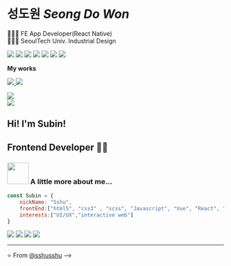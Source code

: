 # 성도원 *Seong Do Won*
🧑🏻‍💻 FE App Developer(React Native) <br>
👨🏻‍🎓 SeoulTech Univ. Industrial Design
<p >
    <img src="https://img.shields.io/badge/JavaScript-F7DF1E?style=flat-square&logo=JavaScript&logoColor=white"/></a>
    <img src="https://img.shields.io/badge/ReactNative-61DAFB?style=flat-square&logo=React&logoColor=white"/></a>
    <img src="https://img.shields.io/badge/React-61DAFB?style=flat-square&logo=React&logoColor=white"/></a>
    <img src="https://img.shields.io/badge/Redux-764ABC?style=flat-square&logo=Redux&logoColor=white"/></a>
    <img src="https://img.shields.io/badge/React Router-CA4245?style=flat-square&logo=ReactRouter&logoColor=white"/></a>
    <img src="https://img.shields.io/badge/Firebase-FFCA28?style=flat-square&logo=Firebase&logoColor=white"/></a>
    <img src="https://img.shields.io/badge/Openlayers-1F6B75?style=flat-square&logo=Openlayers&logoColor=white"/></a>
</p>

<b>My works</b>
<p>
    <a href="https://velog.io/@dowon938">
        <img src="https://img.shields.io/badge/velog-20c997?style=flat-square&logo=Vimeo&logoColor=white&link=https://velog.io/@dowon938"/>
    </a>
    <a href="https://yourtube-app.netlify.app/">
        <img src="https://img.shields.io/badge/yourTubeApp-253B73?style=flat-square&logo=YouTube&logoColor=white&link=https://yourtube-app.netlify.app/"/>
    </a>
</p>

<p>
    <img src="https://github-readme-stats.vercel.app/api?username=dowon938&show_icons=true&theme=gotham"/><br>
    <img src="https://github-readme-stats.vercel.app/api/top-langs/?username=dowon938&layout=compact&theme=gotham&langs_count=6&card_width=445"/>
</p>

<!--
**dowon938/dowon938** is a ✨ _special_ ✨ repository because its `README.md` (this file) appears on your GitHub profile.

Here are some ideas to get you started:

- 🔭 I’m currently working on ...
- 🌱 I’m currently learning ...
- 👯 I’m looking to collaborate on ...
- 🤔 I’m looking for help with ...
- 💬 Ask me about ...
- 📫 How to reach me: ...
- 😄 Pronouns: ...
- ⚡ Fun fact: ...

<!--
**sshusshu/sshusshu** is a ✨ _special_ ✨ repository because its `README.md` (this file) appears on your GitHub profile.

Here are some ideas to get you started:

- 🔭 I’m currently working on ...
- 🌱 I’m currently learning ...
- 👯 I’m looking to collaborate on ...
- 🤔 I’m looking for help with ...
- 💬 Ask me about ...
- 📫 How to reach me: ...
- 😄 Pronouns: ...
- ⚡ Fun fact: ...
-->


## Hi! I'm Subin!
## Frontend Developer 👨‍💻



### <img src="https://media.giphy.com/media/VgCDAzcKvsR6OM0uWg/giphy.gif" width="50"> A little more about me...  

```javascript
const Subin = {
    nickName: "Sshu",
    frontEnd:["html5", "css3" , "scss", "Javascript", "Vue", "React", "Typescript"],
    interests:["UI/UX","interactive web"]
}
```

 <img src="https://img.shields.io/badge/-html5-E34F26?style=flat&logo=html5&logoColor=00c8ff"> <img src="https://img.shields.io/badge/-Sass-cc6699?style=flat&logo=sass&logoColor=ffffff"> <img src="https://img.shields.io/badge/-JavaScript-eed718?style=flat&logo=javascript&logoColor=ffffff"> <img src="https://img.shields.io/badge/-React-000000?style=flat&logo=react&logoColor=00c8ff">


---
⭐️ From [@sshusshu](https://github.com/sshusshu)
-->
